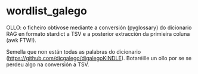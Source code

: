 # wordlist_galego
OLLO: o ficheiro obtívose mediante a conversión (pyglossary) do dicionario RAG en formato stardict a TSV e a posterior extracción da primieira coluna (awk FTW!).

Semella que non están todas as palabras do dicionario (https://github.com/dicgalego/digalegoKINDLE). Botaréille un ollo por se se perdeu algo na conversión a TSV.
